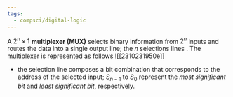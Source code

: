 ```yaml
---
tags:
  - compsci/digital-logic
---
```

A $2^{n}\times 1$ **multiplexer (MUX)** selects binary information from $2^n$ inputs and routes the data into a single output line; the $n$ selections lines . The multiplexer is represented as follows ![[2310231950e]]
- the selection line composes a bit combination that corresponds to the address of the selected input; $S_{n-1}$ to $S_0$ represent the *most significant bit* and *least significant bit*, respectively.